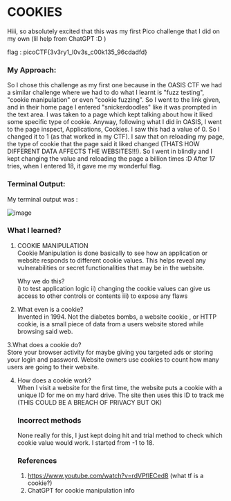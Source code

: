 # COOKIES

Hiii, so absolutely excited that this was my first Pico challenge that I did on my own (lil help from ChatGPT :D )

  flag : picoCTF{3v3ry1_l0v3s_c00k135_96cdadfd}

  ### My Approach:  
  
  So I chose this challenge as my first one because in the OASIS CTF we had a similar challenge where we had to do what I learnt is "fuzz testing",
  "cookie manipulation" or even "cookie fuzzing".
  So I went to the link given, and in their home page I entered "snickerdoodles" like it was prompted in the text area. I was taken to a 
  page which kept talking about how it liked some specific type of cookie.
Anyway, following what I did in OASIS, I went to the page inspect, Applications, Cookies. I saw this had a value of 0. So I changed it to 1 (as 
that worked in my CTF). I saw that on reloading my page, the type of cookie that the page said it liked changed (THATS HOW DIFFERENT DATA AFFECTS 
THE WEBSITES!!!). So I went in blindly and I kept changing the value and reloading the page a billion times :D
After 17 tries, when I entered 18, it gave me my wonderful flag.

### Terminal Output:  

My terminal output was :


![image](https://github.com/user-attachments/assets/8cc9bcde-879e-411c-9ad7-0cfb274c036e)

### What I learned?  


1. COOKIE MANIPULATION  
   Cookie Manipulation is done basically to see how an application or website responds to different cookie values. This helps reveal
   any vulnerabilities or secret functionalities that may be in the website.

   Why we do this?  
   i) to test application logic
   ii) changing the cookie values can give us access to other controls or contents
   iii) to expose any flaws

2. What even is a cookie?  
   Invented in 1994.
   Not the diabetes bombs, a website cookie , or HTTP cookie, is a small piece of data from a users website stored while browsing said web.
   
3.What does a cookie do?  
   Store your browser activity for maybe giving you targeted ads or storing your login and password. Website owners use cookies to count how 
   many users are going to their website.

4. How does a cookie work?  
   When I visit a website for the first time, the website puts a cookie with a unique ID for me on my hard drive. The site then uses this
   ID to track me (THIS COULD BE A BREACH OF PRIVACY BUT OK)
   


   ### Incorrect methods
   
   None really for this, I just kept doing hit and trial method to check which cookie value would work. I started from -1 to 18.

   ### References
   
   1. https://www.youtube.com/watch?v=rdVPflECed8 (what tf is a cookie?)
   2. ChatGPT for cookie manipulation info
      
   

  

